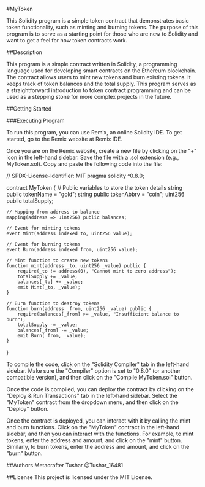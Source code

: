 #MyToken

This Solidity program is a simple token contract that demonstrates basic token functionality, such as minting and burning tokens. The purpose of this program is to serve as a starting point for those who are new to Solidity and want to get a feel for how token contracts work.

##Description

This program is a simple contract written in Solidity, a programming language used for developing smart contracts on the Ethereum blockchain. The contract allows users to mint new tokens and burn existing tokens. It keeps track of token balances and the total supply. This program serves as a straightforward introduction to token contract programming and can be used as a stepping stone for more complex projects in the future.



##Getting Started

###Executing Program

To run this program, you can use Remix, an online Solidity IDE. To get started, go to the Remix website at Remix IDE.

Once you are on the Remix website, create a new file by clicking on the "+" icon in the left-hand sidebar. Save the file with a .sol extension (e.g., MyToken.sol). Copy and paste the following code into the file:

// SPDX-License-Identifier: MIT
pragma solidity ^0.8.0;

contract MyToken {
    // Public variables to store the token details 
    string public tokenName = "gold";
    string public tokenAbbrv = "coin";
    uint256 public totalSupply;

    // Mapping from address to balance
    mapping(address => uint256) public balances;

    // Event for minting tokens
    event Mint(address indexed to, uint256 value);

    // Event for burning tokens
    event Burn(address indexed from, uint256 value);

    // Mint function to create new tokens
    function mint(address _to, uint256 _value) public {
        require(_to != address(0), "Cannot mint to zero address");
        totalSupply += _value;
        balances[_to] += _value;
        emit Mint(_to, _value);
    }

    // Burn function to destroy tokens
    function burn(address _from, uint256 _value) public {
        require(balances[_from] >= _value, "Insufficient balance to burn");
        totalSupply -= _value;
        balances[_from] -= _value;
        emit Burn(_from, _value);
    }
}


  
To compile the code, click on the "Solidity Compiler" tab in the left-hand sidebar. Make sure the "Compiler" option is set to "0.8.0" (or another compatible version), and then click on the "Compile MyToken.sol" button.

Once the code is compiled, you can deploy the contract by clicking on the "Deploy & Run Transactions" tab in the left-hand sidebar. Select the "MyToken" contract from the dropdown menu, and then click on the "Deploy" button.

Once the contract is deployed, you can interact with it by calling the mint and burn functions. Click on the "MyToken" contract in the left-hand sidebar, and then you can interact with the functions. For example, to mint tokens, enter the address and amount, and click on the "mint" button. Similarly, to burn tokens, enter the address and amount, and click on the "burn" button.

##Authors
Metacrafter Tushar
@Tushar_16481

##License
This project is licensed under the MIT License.
